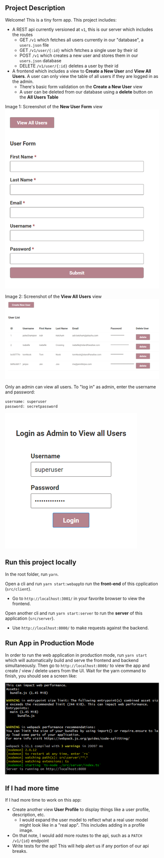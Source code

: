 ## Project Description
Welcome! This is a tiny form app. This project includes:
- A REST api currently versioned at `v1`, this is our server which includes the routes
  - GET `/v1` which fetches all users currently in our "database", a `users.json` file
  - GET `/v1/user/{:id}` which fetches a single user by their id
  - POST `/v1` which creates a new user and stores them in our `users.json` database
  - DELETE `/v1/user/{:id}` deletes a user by their id
- A frontend which includes a view to **Create a New User** and **View All Users**. A user can only view the table of all users if they are logged in as the admin.
  - There's basic form validation on the **Create a New User** view
  - A user can be deleted from our database using a **delete** button on the **All Users Table**

Image 1: Screenshot of the **New User Form** view
![A screenshot of the new user form page](image.png)

Image 2: Screenshot of the **View All Users** view
![A screenshot of the view all users page](image-1.png)

Only an admin can view all users. To "log in" as admin, enter the username and password:

```
username: superuser
password: secretpassword
```

![A screenshot of the admin log in page](image-3.png)

## Run this project locally

In the root folder, run `yarn`.

Open a cli and run `yarn start:webapp`to run the **front-end** of this cpplication (`src/client`).

  * Go to `http://localhost:3001/` in your favorite browser to view the frontend.

Open another cli and run `yarn start:server` to run the **server** of this application (`src/server`).

  * Use `http://localhost:8000/` to make requests against the backend.

## Run App in Production Mode

In order to run the web application in production mode, run `yarn start` which will automatically build and serve the frontend and backend simultaneously. Then go to `http://localhost:8000/` to view the app and create / view / delete users from the UI. Wait for the yarn command to finish, you should see a screen like:

![Screenshot of cli displaying what port in localhost to view app on](image-2.png)

## If I had more time

If I had more time to work on this app:
- Create another view **User Profile** to display things like a user profile, description, etc.
  - I would expand the user model to reflect what a real user model might look like in a "real app". This includes adding in a profile image.
- On that note, I would add more routes to the api, such as a `PATCH /v1/{id}` endpoint
- Write tests for the api! This will help alert us if any portion of our api breaks.
